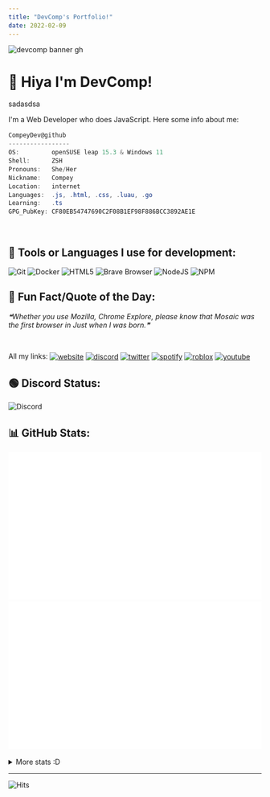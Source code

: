 ```yaml
---
title: "DevComp's Portfolio!"
date: 2022-02-09
---
```

<!-- Powered by https://cj.rs/riss -->


![devcomp banner gh](https://user-images.githubusercontent.com/74418041/156032052-7db9efa0-1e4e-4335-8cda-8a3deda78771.png)


# 👋 Hiya I'm DevComp!
sadasdsa
<!-- <h1 align="center" fontsize: '100px'>👋 Hiya from the Awesomeverse!</h3> -->
<!--
![status](https://dev.discordprofiles.me/badge/status/893762371770802227?simple=true)
![playing](https://dev.discordprofiles.me/badge/playing/893762371770802227)
![vscode](https://dev.discordprofiles.me/badge/vscode/893762371770802227)
[![spotify](https://dev.discordprofiles.me/badge/spotify/893762371770802227)](https://dev.discordprofiles.me/openspotify/893762371770802227)
-->


<!--
<a href="https://buildergroop.com/?src=DevComp_README" target="_blank"><img alt="buildergroop promo" align="center" src="https://files.devcomp.tk/r/READMEBannerGithub.png"></a> 
-->



I'm a Web Developer who does JavaScript. Here some info about me:
<br>
 ```csharp
CompeyDev@github
-----------------
OS:         openSUSE leap 15.3 & Windows 11
Shell:      ZSH
Pronouns:   She/Her
Nickname:   Compey
Location:   internet
Languages:  .js, .html, .css, .luau, .go
Learning:   .ts
GPG_PubKey: CF80EB54747690C2F08B1EF98F886BCC3892AE1E
```



<br>







## 🔧 Tools or Languages I use for development:

![Git](https://camo.githubusercontent.com/561f3d4fd727fcca82984c91a65eca069ff34a435072158f6947c4ca52370eae/68747470733a2f2f696d672e736869656c64732e696f2f62616467652f2d4769742d4630353033323f7374796c653d666c61742d737175617265266c6f676f3d676974266c6f676f436f6c6f723d7768697465)
![Docker](https://camo.githubusercontent.com/4d015bf250194995d899a5d2b90babf1afc4458c1589b93e58fdfa4119749a49/68747470733a2f2f696d672e736869656c64732e696f2f62616467652f2d446f636b65722d3436613266313f7374796c653d666c61742d737175617265266c6f676f3d646f636b6572266c6f676f436f6c6f723d7768697465)
![HTML5](https://camo.githubusercontent.com/0c3a16a22ae058cfe38a06dc9ea16404cf006409262f547c9ccfa3ec8b30f71e/68747470733a2f2f696d672e736869656c64732e696f2f62616467652f2d48544d4c352d4533344632363f7374796c653d666c61742d737175617265266c6f676f3d68746d6c35266c6f676f436f6c6f723d7768697465)
![Brave Browser](https://camo.githubusercontent.com/a5585e9bff665613a2eb952d5a6beba60fc7d1d7e362233bf266b1a01c767ad6/68747470733a2f2f696d672e736869656c64732e696f2f62616467652f2d42726176655f42726f777365722d4642353432423f7374796c653d666c61742d737175617265266c6f676f3d6272617665266c6f676f436f6c6f723d7768697465)
![NodeJS](https://camo.githubusercontent.com/425d14e7ceaf18d8bb8e9bf17cd1a270c928c888b9ee4abe84a3bc8a5b3122fe/68747470733a2f2f696d672e736869656c64732e696f2f62616467652f2d4e6f64656a732d3433383533643f7374796c653d666c61742d737175617265266c6f676f3d4e6f64652e6a73266c6f676f436f6c6f723d7768697465)
![NPM](https://camo.githubusercontent.com/1e50ab849e8c196ea962ac3b966a15924234879eeb85f9dd0e0431e43a145b43/68747470733a2f2f696d672e736869656c64732e696f2f62616467652f2d4e504d2d4342333833373f7374796c653d666c61742d737175617265266c6f676f3d6e706d266c6f676f436f6c6f723d7768697465)




## 🧠 Fun Fact/Quote of the Day:

<!--STARTS_HERE_QUOTE_README-->
<i>❝Whether you use Mozilla, Chrome Explore, please know that Mosaic was the first browser in  Just when I was born.❞</i>
<!--ENDS_HERE_QUOTE_README-->


<br>


All my links:
<a href="https://devcomp.tk" target="_blank"><img alt="website" align="center" src="https://img.shields.io/badge/-Website-0D1117?style=flat-square&logo=googlechrome&logoColor=white"></a>
<a href="https://devcomp.tk/discord" target="_blank"><img alt="discord" align="center" src="https://img.shields.io/badge/-Discord-0D1117?style=flat-square&logo=discord&logoColor=dark-blue"></a>
<a href="https://twitter.com/DevComp_" target="_blank"><img alt="twitter" align="center" src="https://img.shields.io/badge/-Twitter-0D1117?style=flat-square&logo=twitter&logoColor=dark-blue"></a>
<a href="https://spotify.devcomp.tk/" target="_blank"><img alt="spotify" align="center" src="https://img.shields.io/badge/-Spotify-0D1117?style=flat-square&logo=spotify&logoColor=dark-green"></a>
<a href="https://www.roblox.com/users/1226830396/profile/" target="_blank"><img alt="roblox" align="center" src="https://img.shields.io/badge/-Roblox-0D1117?style=flat-square&logo=roblox&logoColor=grey"></a>
<a href="https://www.youtube.com/channel/UCh9KkPjILEebJihTG_4s-Lg/" target="_blank"><img alt="youtube" align="center" src="https://img.shields.io/badge/-YouTube-0D1117?style=flat-square&logo=youtube&logoColor=red"></a>
<br>







<!-- <h2 align="left">🟢 Discord Status:</h1> -->
## 🟢 Discord Status:

 
![Discord](https://lanyard-profile-readme.vercel.app/api/893762371770802227?hideTimestamp=false&idleMessage=No+activity+at+the+moment...&hideDiscrim=true)


## 📊 GitHub Stats:

<p align="center">
 
![Stats Overview](https://raw.githubusercontent.com/CompeyDev/CompeyDev/output/generated/overview.svg)
![Most Used Languages](https://raw.githubusercontent.com/CompeyDev/CompeyDev/output/generated/languages.svg)
 
 </p>
 
 <!-- remove -->
<details>
  <summary>More stats :D</summary>
 
 <p align="center"> <a href="https://devcomp.tk/"><img src="https://github.com/CompeyDev/CompeyDev/blob/main/github-metrics.svg" alt="metrics" /></a> </p>
<p align="center">
<img src="https://gh-readme-stats.herokuapp.com?user=CompeyDev&theme=nightowl&hide_border=true&date_format=M%20j%5B%2C%20Y%5D&background=171717">
</p>
<!--
<p align="center"> <a href="https://github.com/theawesomecoder05/"><img src="https://github-profile-trophy.vercel.app/?username=theawesomecoder05&theme=onestar&margin-w=15&margin-h=55&column=8&no-frame=true&no-bg=false" alt="devcomp" /></a> </p>
-->

 <!--
<p align="center"> <a href="https://github.com/TheAwesomeCoder05/"><img src="https://stats.devcomp.tk/api?username=TheAwesomeCoder05&show_icons=true&theme=dark&line_height=27&hide_border=true&layout=default" alt="devcomp" /></a> </p>
 -->

  
</details>
    
 
 ---
 
 
![Hits](https://hits.link/hits?url=https%3A%2F%2Fgithub.com%2FTheAwesomeCoder05&bgLeft=444444&bgRight=800080)

 

 
